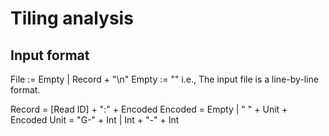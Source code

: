 # Tiling analysis




## Input format

File := Empty | Record + "\n"
Empty := ""
i.e., The input file is a line-by-line format.

Record = [Read ID] + ":" + Encoded
Encoded = Empty | " " + Unit + Encoded
Unit = "G-" + Int | Int + "-" + Int

